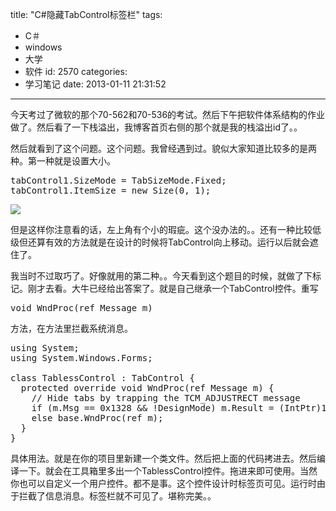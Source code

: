 title: "C#隐藏TabControl标签栏"
tags:
  - C＃
  - windows
  - 大学
  - 软件
id: 2570
categories:
  - 学习笔记
date: 2013-01-11 21:31:52
---

今天考过了微软的那个70-562和70-536的考试。然后下午把软件体系结构的作业做了。然后看了一下栈溢出，我博客首页右侧的那个就是我的栈溢出id了。。

然后就看到了这个问题。这个问题。我曾经遇到过。貌似大家知道比较多的是两种。第一种就是设置大小。
<pre class="lang:default decode:true">tabControl1.SizeMode = TabSizeMode.Fixed;
tabControl1.ItemSize = new Size(0, 1);</pre>
[![]({{BASE_PATH}}/images/3070c473ca2d01dd23741af3e13d2f4328b9d89d.jpg)](http://leaverimage.b0.upaiyun.com/31378_o.jpg)

但是这样你注意看的话，左上角有个小的瑕疵。这个没办法的。。还有一种比较低级但还算有效的方法就是在设计的时候将TabControl向上移动。运行以后就会遮住了。

我当时不过取巧了。好像就用的第二种。。今天看到这个题目的时候，就做了下标记。刚才去看。大牛已经给出答案了。就是自己继承一个TabControl控件。重写
<pre>void WndProc(ref Message m)</pre>
方法，在方法里拦截系统消息。
<pre class="lang:default decode:true">using System;
using System.Windows.Forms;

class TablessControl : TabControl {
  protected override void WndProc(ref Message m) {
    // Hide tabs by trapping the TCM_ADJUSTRECT message
    if (m.Msg == 0x1328 &amp;&amp; !DesignMode) m.Result = (IntPtr)1;
    else base.WndProc(ref m);
  }
}</pre>
具体用法。就是在你的项目里新建一个类文件。然后把上面的代码拷进去。然后编译一下。就会在工具箱里多出一个TablessControl控件。拖进来即可使用。当然你也可以自定义一个用户控件。都不是事。这个控件设计时标签页可见。运行时由于拦截了信息消息。标签栏就不可见了。堪称完美。。